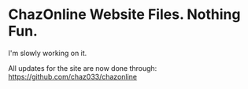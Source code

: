 # ChazOnline Website Files. Nothing Fun.

I'm slowly working on it.

All updates for the site are now done through: https://github.com/chaz033/chazonline
